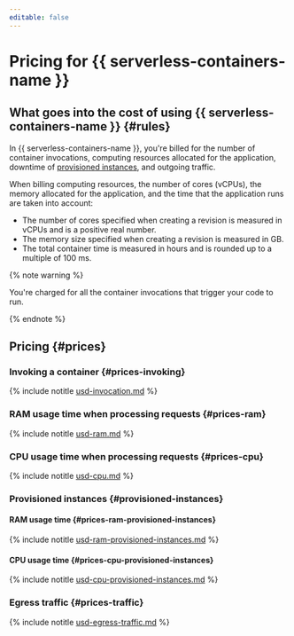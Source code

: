 ```yaml
---
editable: false
---
```


# Pricing for {{ serverless-containers-name }}

## What goes into the cost of using {{ serverless-containers-name }} {#rules}

In {{ serverless-containers-name }}, you're billed for the number of container invocations, computing resources allocated for the application, downtime of [provisioned instances](concepts/container.md#provisioned-instances), and outgoing traffic.

When billing computing resources, the number of cores (vCPUs), the memory allocated for the application, and the time that the application runs are taken into account:
* The number of cores specified when creating a revision is measured in vCPUs and is a positive real number.
* The memory size specified when creating a revision is measured in GB.
* The total container time is measured in hours and is rounded up to a multiple of 100 ms.

{% note warning %}

You're charged for all the container invocations that trigger your code to run.

{% endnote %}

## Pricing {#prices}

### Invoking a container {#prices-invoking}




{% include notitle [usd-invocation.md](../_pricing/serverless-containers/usd-invocations.md) %}


### RAM usage time when processing requests {#prices-ram}




{% include notitle [usd-ram.md](../_pricing/serverless-containers/usd-ram.md) %}


### CPU usage time when processing requests {#prices-cpu}




{% include notitle [usd-cpu.md](../_pricing/serverless-containers/usd-cpu.md) %}


### Provisioned instances {#provisioned-instances}

#### RAM usage time {#prices-ram-provisioned-instances}




{% include notitle [usd-ram-provisioned-instances.md](../_pricing/serverless-containers/usd-ram-provisioned-instances.md) %}


#### CPU usage time {#prices-cpu-provisioned-instances}




{% include notitle [usd-cpu-provisioned-instances.md](../_pricing/serverless-containers/usd-cpu-provisioned-instances.md) %}


### Egress traffic {#prices-traffic}




{% include notitle [usd-egress-traffic.md](../_pricing/usd-egress-traffic.md) %}

